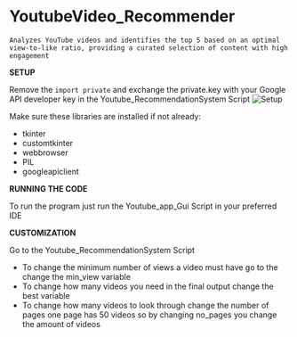 # YoutubeVideo_Recommender
 `Analyzes YouTube videos and identifies the top 5 based on an optimal view-to-like ratio, providing a curated selection of content with high engagement`
 
 **SETUP**
 
 Remove the `import private` and exchange the private.key with your Google API developer key in the Youtube_RecommendationSystem Script
 ![Setup](https://github.com/Whackerfin/YoutubeVideo_Recommender/assets/135827600/92ea9693-ad6a-427d-ac08-e650a6c786c2)


 Make sure these libraries are installed if not already:
 * tkinter
 * customtkinter
 * webbrowser
 * PIL
 * googleapiclient

 **RUNNING THE CODE**

 To run the program just run the Youtube_app_Gui Script in your preferred IDE

**CUSTOMIZATION**

Go to the Youtube_RecommendationSystem Script
* To change the minimum number of views a video must have go to the change the min_view variable
* To change how many videos you need in the final output change the best variable
*  To change how many videos to look through change the number of pages one page has 50 videos so by changing no_pages you change the amount of videos



 
